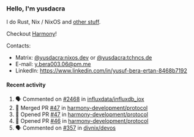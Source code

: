 ### Hello, I'm yusdacra

I do Rust, Nix / NixOS and [other stuff](https://yusdacra.gitlab.io/about).

Checkout [Harmony](https://github.com/harmony-development)!

Contacts:
- Matrix: [@yusdacra:nixos.dev](https://matrix.to/#/@yusdacra:nixos.dev) or [@yusdacra:tchncs.de](https://matrix.to/#/@yusdacra:tchncs.de)
- E-mail: y.bera003.06@pm.me
- LinkedIn: https://www.linkedin.com/in/yusuf-bera-ertan-8468b7192

#### Recent activity

<!--START_SECTION:activity-->
1. 🗣 Commented on [#2468](https://github.com/influxdata/influxdb_iox/issues/2468) in [influxdata/influxdb_iox](https://github.com/influxdata/influxdb_iox)
2. 🎉 Merged PR [#47](https://github.com/harmony-development/protocol/pull/47) in [harmony-development/protocol](https://github.com/harmony-development/protocol)
3. 💪 Opened PR [#47](https://github.com/harmony-development/protocol/pull/47) in [harmony-development/protocol](https://github.com/harmony-development/protocol)
4. 💪 Opened PR [#46](https://github.com/harmony-development/protocol/pull/46) in [harmony-development/protocol](https://github.com/harmony-development/protocol)
5. 🗣 Commented on [#357](https://github.com/divnix/devos/issues/357) in [divnix/devos](https://github.com/divnix/devos)
<!--END_SECTION:activity-->
